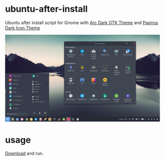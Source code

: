 # ubuntu-after-install
Ubuntu after install script for Gnome with [Arc Dark GTK Theme](https://github.com/horst3180/arc-theme) and [Papirus Dark Icon Theme](https://github.com/PapirusDevelopmentTeam/papirus-icon-theme)

![Preview](preview.png)

# usage
[Download](https://raw.githubusercontent.com/varlesh/ubuntu-after-install/master/run.sh) and run.
